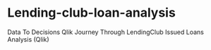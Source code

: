 # Lending-club-loan-analysis
Data To Decisions Qlik Journey Through LendingClub Issued Loans Analysis (Qlik)
